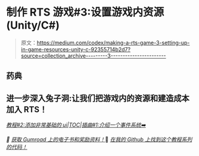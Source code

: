 # 制作 RTS 游戏#3:设置游戏内资源(Unity/C#)

> 原文：<https://medium.com/codex/making-a-rts-game-3-setting-up-in-game-resources-unity-c-92355714b2d7?source=collection_archive---------3----------------------->

## 药典

## 进一步深入兔子洞:让我们把游戏内的资源和建造成本加入 RTS！

[*教程#2:添加非常基础的 ui*](/codex/making-a-rts-game-2-adding-a-very-basic-ui-unity-c-8420480afda0)*|*[*TOC*](https://mina-pecheux.medium.com/making-an-rts-game-in-unity-91a8a0720edc)*|*[*插曲#1:介绍一个事件系统➡️*](/codex/rts-interlude-1-introducing-an-event-system-unity-c-14c121fb8ed)

*📕* [*获取 Gumroad 上的电子书和奖励资料！*](https://mpecheux.gumroad.com/l/rrylr)🚀 [*在我的 Github 上找到这个教程系列的代码！*](https://github.com/MinaPecheux/UnityTutorials-RTS)